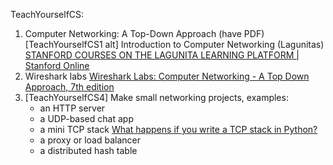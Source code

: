 
TeachYourselfCS:
1. Computer Networking: A Top-Down Approach (have PDF)
  [TeachYourselfCS1 alt] Introduction to Computer Networking (Lagunitas)
    [STANFORD COURSES ON THE LAGUNITA LEARNING PLATFORM | Stanford Online](https://online.stanford.edu/lagunita-learning-platform)
2. Wireshark labs
    [Wireshark Labs: Computer Networking - A Top Down Approach, 7th edition](https://www-net.cs.umass.edu/wireshark-labs/)
3. [TeachYourselfCS4] Make small networking projects, examples:
    - an HTTP server
    - a UDP-based chat app
    - a mini TCP stack
[What happens if you write a TCP stack in Python?](https://jvns.ca/blog/2014/08/12/what-happens-if-you-write-a-tcp-stack-in-python/)
    - a proxy or load balancer
    - a distributed hash table

